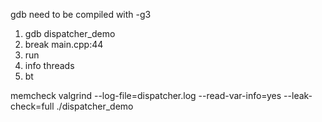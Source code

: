 gdb
need to be compiled with -g3

1) gdb  dispatcher_demo
2) break main.cpp:44
3) run
4) info threads
5) bt


memcheck
valgrind --log-file=dispatcher.log --read-var-info=yes --leak-check=full ./dispatcher_demo